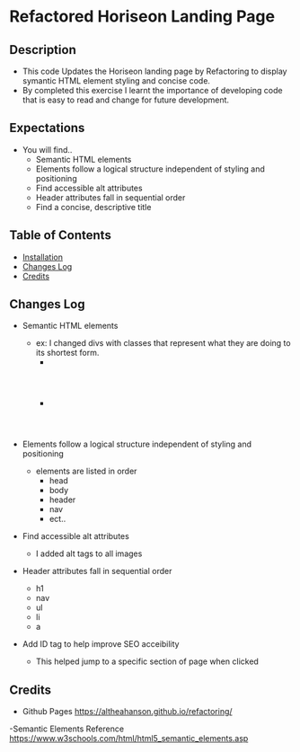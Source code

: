 # Refactored Horiseon Landing Page

## Description
- This code Updates the Horiseon landing page by Refactoring to display symantic HTML element styling and concise code.
- By completed this exercise I learnt the importance of developing code that is easy to read and change for future development.


## Expectations
- You will find..
    - Semantic HTML elements
    - Elements follow a logical structure independent of styling and positioning
    - Find accessible alt attributes
    - Header attributes fall in sequential order
    - Find a concise, descriptive title

## Table of Contents
- [Installation](#installation)
- [Changes Log](#changes-log)
- [Credits](#credits)

## Changes Log
- Semantic HTML elements
    - ex: I changed divs with classes that represent what they are doing to its shortest form.
        - <div class="header"></div>
        - <header></header>
- Elements follow a logical structure independent of styling and positioning
    - elements are listed in order
        - head
        - body
        - header
        - nav
        - ect..
- Find accessible alt attributes
    - I added alt tags to all images

- Header attributes fall in sequential order
    - h1
    - nav
    - ul
    - li
    - a

- Add ID tag to help improve SEO acceibility 
    - This helped jump to a specific section of page when clicked    


## Credits
- Github Pages
https://altheahanson.github.io/refactoring/

-Semantic Elements Reference
https://www.w3schools.com/html/html5_semantic_elements.asp
